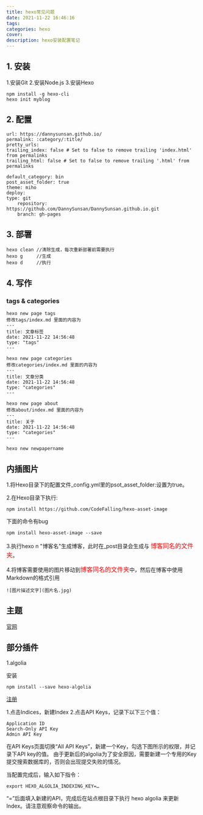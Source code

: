 ```yaml
---
title: hexo常见问题
date: 2021-11-22 16:46:16
tags:
categories: hexo
cover: 
description: hexo安装配置笔记
---
```


## 1. 安装 ##

1.安装Git
2.安装Node.js
3.安装Hexo

    npm install -g hexo-cli
    hexo init myblog

## 2. 配置 ##

    url: https://dannysunsan.github.io/
    permalink: :category/:title/
    pretty_urls:
    trailing_index: false # Set to false to remove trailing 'index.html' from permalinks
    trailing_html: false # Set to false to remove trailing '.html' from permalinks
    
    default_category: bin
    post_asset_folder: true
    theme: miho
    deploy:
    type: git
        repository: https://github.com/DannySunsan/DannySunsan.github.io.git
        branch: gh-pages

## 3. 部署 ##

    hexo clean //清除生成，每次重新部署前需要执行
    hexo g     //生成
    hexo d     //执行

## 4. 写作 ##

### tags & categories ###

    hexo new page tags
    修改tags/index.md 里面的内容为
    ---
    title: 文章标签
    date: 2021-11-22 14:56:48
    type: "tags"
    ---
    
    hexo new page categories
    修改categories/index.md 里面的内容为
    ---
    title: 文章分类
    date: 2021-11-22 14:56:48
    type: "categories"
    ---
    
    hexo new page about
    修改about/index.md 里面的内容为
    ---
    title: 关于
    date: 2021-11-22 14:56:48
    type: "categories"
    ---
    
    hexo new newpapername

## 内插图片 ##

1.将Hexo目录下的配置文件_config.yml里的psot_asset_folder:设置为true。

2.在Hexo目录下执行:

    npm install https://github.com/CodeFalling/hexo-asset-image

下面的命令有bug

    npm install hexo-asset-image --save

3.执行hexo n "博客名"生成博客，此时在_post目录会生成与 <font face="微软雅黑" size=3 color=#FF0000 >博客同名的文件夹</font>。

4.将博客需要使用的图片移动到<font face="微软雅黑" size=3 color=#FF0000 >博客同名的文件夹</font>中，然后在博客中使用Markdown的格式引用

    ![图片描述文字](图片名.jpg)

## 主题 ##

[官网](https://hexo.io/themes/)

## 部分插件 ##

1.algolia

安装

    npm install --save hexo-algolia

[注册](https://www.algolia.com/users/sign_in)

1.点击Indices，新建Index
2.点击API Keys，记录下以下三个值：

    Application ID
    Search-Only API Key
    Admin API Key

在API Keys页面切换“All API Keys”，新建一个Key，勾选下图所示的权限，并记录下API key的值。
由于更新后的algolia为了安全原因，需要新建一个专用的Key提交搜索数据库的，否则会出现提交失败的情况。

当配置完成后，输入如下指令：

    export HEXO_ALGOLIA_INDEXING_KEY=…

“=”后面填入新建的API，完成后在站点根目录下执行 hexo algolia 来更新 Index。请注意观察命令的输出。
